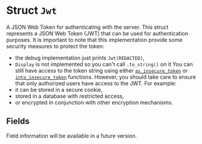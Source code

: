 # Struct `Jwt`

A JSON Web Token for authenticating with the server.
This struct represents a JSON Web Token (JWT) that can be used for authentication purposes.
It is important to note that this implementation provide some security measures to
protect the token:
* the debug implementation just prints `Jwt(REDACTED)`,
* `Display` is not implemented so you can't call `.to_string()` on it
You can still have access to the token string using either
[`as_insecure_token`](Jwt::as_insecure_token) or [`into_insecure_token`](Jwt::into_insecure_token) functions.
However, you should take care to ensure that only authorized users have access to the JWT.
For example:
* it can be stored in a secure cookie,
* stored in a database with restricted access,
* or encrypted in conjunction with other encryption mechanisms.

## Fields

Field information will be available in a future version.

